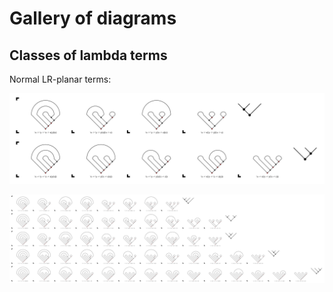 # Gallery of diagrams

## Classes of lambda terms

Normal LR-planar terms:

![n=2+1](nptLR2.svg)

![n=3+1](nptLR3.svg)
